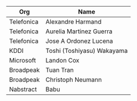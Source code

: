 | Org                    | Name                                                |
| -----------------------| ----------------------------------------------------|
| Telefonica | Alexandre Harmand |
| Telefonica | Aurelia Martinez Guerra |
| Telefonica | Jose A Ordonez Lucena |
| KDDI | Toshi (Toshiyasu) Wakayama |
| Microsoft | Landon Cox |
| Broadpeak  | Tuan Tran |
| Broadpeak | Christoph Neumann |
| Nabstract | Babu |
